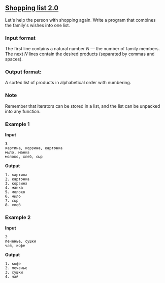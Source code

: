 ## [Shopping list 2.0](../../../solutions/3.4/34_l.py)

Let's help the person with shopping again. Write a program that combines the family's wishes into one list.

### Input format

The first line contains a natural number $N$ — the number of family members. The next $N$ lines contain the desired products (separated by commas and spaces).

### Output format:

A sorted list of products in alphabetical order with numbering.

### Note

Remember that iterators can be stored in a list, and the list can be unpacked into any function.

### Example 1

__Input__
```plaintext
3
картина, корзина, картонка
мыло, манка
молоко, хлеб, сыр
```

__Output__
```plaintext
1. картина
2. картонка
3. корзина
4. манка
5. молоко
6. мыло
7. сыр
8. хлеб
```

### Example 2

__Input__
```plaintext
2
печенье, сушки
чай, кофе
```

__Output__
```plaintext
1. кофе
2. печенье
3. сушки
4. чай
```